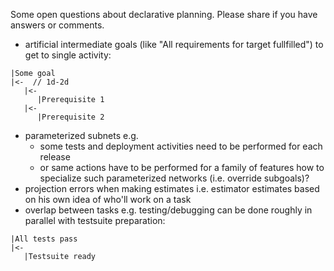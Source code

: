 Some open questions about declarative planning. Please share if you have answers or comments.

* artificial intermediate goals (like "All requirements for target fullfilled")
  to get to single activity:
```
|Some goal
|<-  // 1d-2d
   |<-
      |Prerequisite 1
   |<-
      |Prerequisite 2
```
* parameterized subnets e.g.
    * some tests and deployment activities need to be performed for each release
    * or same actions have to be performed for a family of features
  how to specialize such parameterized networks (i.e. override subgoals)?
* projection errors when making estimates i.e. estimator estimates
  based on his own idea of who'll work on a task
* overlap between tasks e.g. testing/debugging can be done roughly in parallel with testsuite preparation:
```
|All tests pass
|<-
   |Testsuite ready
```
